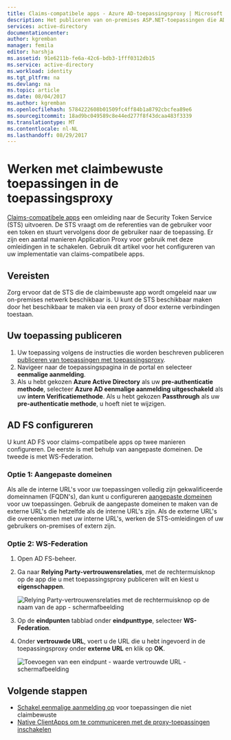 ```yaml
---
title: Claims-compatibele apps - Azure AD-toepassingsproxy | Microsoft Docs
description: Het publiceren van on-premises ASP.NET-toepassingen die AD FS-claims voor veilige externe toegang door uw gebruikers te accepteren.
services: active-directory
documentationcenter: 
author: kgremban
manager: femila
editor: harshja
ms.assetid: 91e6211b-fe6a-42c6-bdb3-1fff0312db15
ms.service: active-directory
ms.workload: identity
ms.tgt_pltfrm: na
ms.devlang: na
ms.topic: article
ms.date: 08/04/2017
ms.author: kgremban
ms.openlocfilehash: 5784222608b01509fc4ff84b1a8792cbcfea89e6
ms.sourcegitcommit: 18ad9bc049589c8e44ed277f8f43dcaa483f3339
ms.translationtype: MT
ms.contentlocale: nl-NL
ms.lasthandoff: 08/29/2017
---
```

# <a name="working-with-claims-aware-apps-in-application-proxy"></a>Werken met claimbewuste toepassingen in de toepassingsproxy
[Claims-compatibele apps](https://msdn.microsoft.com/library/windows/desktop/bb736227.aspx) een omleiding naar de Security Token Service (STS) uitvoeren. De STS vraagt om de referenties van de gebruiker voor een token en stuurt vervolgens door de gebruiker naar de toepassing. Er zijn een aantal manieren Application Proxy voor gebruik met deze omleidingen in te schakelen. Gebruik dit artikel voor het configureren van uw implementatie van claims-compatibele apps. 

## <a name="prerequisites"></a>Vereisten
Zorg ervoor dat de STS die de claimbewuste app wordt omgeleid naar uw on-premises netwerk beschikbaar is. U kunt de STS beschikbaar maken door het beschikbaar te maken via een proxy of door externe verbindingen toestaan. 

## <a name="publish-your-application"></a>Uw toepassing publiceren

1. Uw toepassing volgens de instructies die worden beschreven publiceren [publiceren van toepassingen met toepassingsproxy](application-proxy-publish-azure-portal.md).
2. Navigeer naar de toepassingspagina in de portal en selecteer **eenmalige aanmelding**.
3. Als u hebt gekozen **Azure Active Directory** als uw **pre-authenticatie methode**, selecteer **Azure AD eenmalige aanmelding uitgeschakeld** als uw **intern Verificatiemethode**. Als u hebt gekozen **Passthrough** als uw **pre-authenticatie methode**, u hoeft niet te wijzigen.

## <a name="configure-adfs"></a>AD FS configureren

U kunt AD FS voor claims-compatibele apps op twee manieren configureren. De eerste is met behulp van aangepaste domeinen. De tweede is met WS-Federation. 

### <a name="option-1-custom-domains"></a>Optie 1: Aangepaste domeinen

Als alle de interne URL's voor uw toepassingen volledig zijn gekwalificeerde domeinnamen (FQDN's), dan kunt u configureren [aangepaste domeinen](active-directory-application-proxy-custom-domains.md) voor uw toepassingen. Gebruik de aangepaste domeinen te maken van de externe URL's die hetzelfde als de interne URL's zijn. Als de externe URL's die overeenkomen met uw interne URL's, werken de STS-omleidingen of uw gebruikers on-premises of extern zijn. 

### <a name="option-2-ws-federation"></a>Optie 2: WS-Federation

1. Open AD FS-beheer.
2. Ga naar **Relying Party-vertrouwensrelaties**, met de rechtermuisknop op de app die u met toepassingsproxy publiceren wilt en kiest u **eigenschappen**.  

   ![Relying Party-vertrouwensrelaties met de rechtermuisknop op de naam van de app - schermafbeelding](./media/active-directory-application-proxy-claims-aware-apps/appproxyrelyingpartytrust.png)  

3. Op de **eindpunten** tabblad onder **eindpunttype**, selecteer **WS-Federation**.
4. Onder **vertrouwde URL**, voert u de URL die u hebt ingevoerd in de toepassingsproxy onder **externe URL** en klik op **OK**.  

   ![Toevoegen van een eindpunt - waarde vertrouwde URL - schermafbeelding](./media/active-directory-application-proxy-claims-aware-apps/appproxyendpointtrustedurl.png)  

## <a name="next-steps"></a>Volgende stappen
* [Schakel eenmalige aanmelding op](application-proxy-sso-overview.md) voor toepassingen die niet claimbewuste
* [Native ClientApps om te communiceren met de proxy-toepassingen inschakelen](active-directory-application-proxy-native-client.md)


